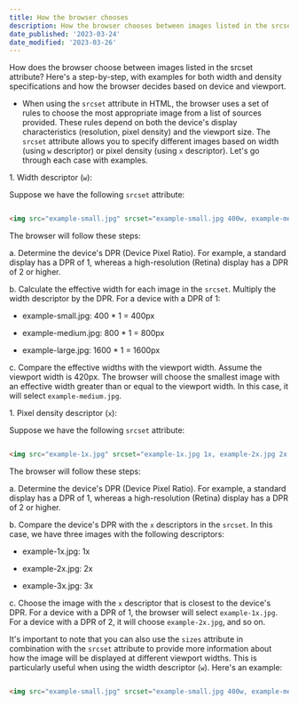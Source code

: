 ```yaml
---
title: How the browser chooses
description: How the browser chooses between images listed in the srcset attribute
date_published: '2023-03-24'
date_modified: '2023-03-26'
---
```


How does the browser choose between images listed in the srcset attribute? Here's a step-by-step, with examples for both width and density specifications and how the browser decides based on device and viewport.

- When using the `srcset` attribute in HTML, the browser uses a set of rules to choose the most appropriate image from a list of sources provided. These rules depend on both the device's display characteristics (resolution, pixel density) and the viewport size. The `srcset` attribute allows you to specify different images based on width (using `w` descriptor) or pixel density (using `x` descriptor). Let's go through each case with examples.

1\. Width descriptor (`w`):

Suppose we have the following `srcset` attribute:

```html

<img src="example-small.jpg" srcset="example-small.jpg 400w, example-medium.jpg 800w, example-large.jpg 1600w" alt="Example Image">

```

The browser will follow these steps:

a. Determine the device's DPR (Device Pixel Ratio). For example, a standard display has a DPR of 1, whereas a high-resolution (Retina) display has a DPR of 2 or higher.

b. Calculate the effective width for each image in the `srcset`. Multiply the width descriptor by the DPR. For a device with a DPR of 1:

- example-small.jpg: 400 \* 1 = 400px

- example-medium.jpg: 800 \* 1 = 800px

- example-large.jpg: 1600 \* 1 = 1600px

c. Compare the effective widths with the viewport width. Assume the viewport width is 420px. The browser will choose the smallest image with an effective width greater than or equal to the viewport width. In this case, it will select `example-medium.jpg`.

1\. Pixel density descriptor (`x`):

Suppose we have the following `srcset` attribute:

```html

<img src="example-1x.jpg" srcset="example-1x.jpg 1x, example-2x.jpg 2x, example-3x.jpg 3x" alt="Example Image">

```

The browser will follow these steps:

a. Determine the device's DPR (Device Pixel Ratio). For example, a standard display has a DPR of 1, whereas a high-resolution (Retina) display has a DPR of 2 or higher.

b. Compare the device's DPR with the `x` descriptors in the `srcset`. In this case, we have three images with the following descriptors:

- example-1x.jpg: 1x

- example-2x.jpg: 2x

- example-3x.jpg: 3x

c. Choose the image with the `x` descriptor that is closest to the device's DPR. For a device with a DPR of 1, the browser will select `example-1x.jpg`. For a device with a DPR of 2, it will choose `example-2x.jpg`, and so on.

It's important to note that you can also use the `sizes` attribute in combination with the `srcset` attribute to provide more information about how the image will be displayed at different viewport widths. This is particularly useful when using the width descriptor (`w`). Here's an example:

```html

<img src="example-small.jpg" srcset="example-small.jpg 400w, example-medium.jpg 800w, example-large.jpg 1600w" sizes="(max-width: 480px) 100vw, (max-width: 960px) 50vw,

```
